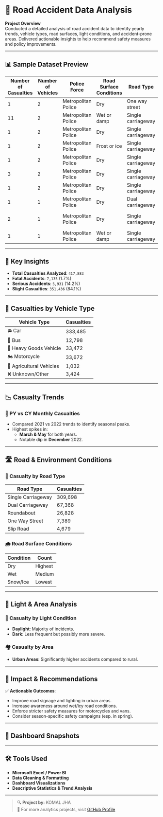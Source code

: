 # 🚧 Road Accident Data Analysis

**Project Overview**  
Conducted a detailed analysis of road accident data to identify yearly trends, vehicle types, road surfaces, light conditions, and accident-prone areas. Delivered actionable insights to help recommend safety measures and policy improvements.

---

## 📊 Sample Dataset Preview

| Number of Casualties | Number of Vehicles | Police Force         | Road Surface Conditions | Road Type          | Speed Limit | Time     | Urban/Rural Area | Weather Conditions    | Vehicle Type                      |
|----------------------|--------------------|-----------------------|--------------------------|--------------------|--------------|----------|-------------------|------------------------|-----------------------------------|
| 1                    | 2                  | Metropolitan Police   | Dry                      | One way street     | 30           | 0.6326   | Urban             | Fine no high winds     | Car                               |
| 11                   | 2                  | Metropolitan Police   | Wet or damp              | Single carriageway | 30           | 0.4576   | Urban             | Fine no high winds     | Taxi/Private hire car             |
| 1                    | 2                  | Metropolitan Police   | Dry                      | Single carriageway | 30           | 0.5965   | Urban             | Fine no high winds     | Taxi/Private hire car             |
| 1                    | 2                  | Metropolitan Police   | Frost or ice             | Single carriageway | 30           | 0.3402   | Urban             | Other                  | Motorcycle over 500cc             |
| 1                    | 2                  | Metropolitan Police   | Dry                      | Single carriageway | 30           | 0.7256   | Urban             | Fine no high winds     | Car                               |
| 3                    | 2                  | Metropolitan Police   | Dry                      | Single carriageway | 30           | 0.4916   | Urban             | Fine no high winds     | Car                               |
| 1                    | 2                  | Metropolitan Police   | Dry                      | Single carriageway | 30           | 0.5819   | Urban             | Fine no high winds     | Motorcycle over 500cc             |
| 1                    | 1                  | Metropolitan Police   | Dry                      | Dual carriageway   | 30           | 0.5541   | Urban             | Fine no high winds     | Car                               |
| 2                    | 1                  | Metropolitan Police   | Dry                      | Single carriageway | 30           | 0.5104   | Urban             | Fine no high winds     | Van / Goods ≤ 3.5t                |
| 1                    | 1                  | Metropolitan Police   | Wet or damp              | Single carriageway | 30           | 0.4111   | Urban             | Other                  | Car                               |

---

## 📌 Key Insights

- **Total Casualties Analyzed**: `417,883`
- **Fatal Accidents**: `7,135` (1.7%)
- **Serious Accidents**: `5,931` (14.2%)
- **Slight Casualties**: `351,436` (84.1%)

---

## 🚗 Casualties by Vehicle Type

| Vehicle Type                   | Casualties |
|-------------------------------|------------|
| 🚘 Car                         | 333,485    |
| 🚌 Bus                         | 12,798     |
| 🚛 Heavy Goods Vehicle         | 33,472     |
| 🏍️ Motorcycle                 | 33,672     |
| 🚜 Agricultural Vehicles       | 1,032      |
| ❌ Unknown/Other               | 3,424      |

---

## 📉 Casualty Trends

### 📅 PY vs CY Monthly Casualties
- Compared 2021 vs 2022 trends to identify seasonal peaks.
- Highest spikes in:
  - **March & May** for both years.
  - Notable dip in **December** 2022.

---

## 🛣️ Road & Environment Conditions

### 🚧 Casualty by Road Type

| Road Type         | Casualties |
|------------------|------------|
| Single Carriageway | 309,698    |
| Dual Carriageway   | 67,368     |
| Roundabout         | 26,828     |
| One Way Street     | 7,389      |
| Slip Road          | 4,679      |

### 🌧️ Road Surface Conditions

| Condition     | Count     |
|---------------|-----------|
| Dry           | Highest   |
| Wet           | Medium    |
| Snow/Ice      | Lowest    |

---

## 🔦 Light & Area Analysis

### 🌙 Casualty by Light Condition

- **Daylight**: Majority of incidents.
- **Dark**: Less frequent but possibly more severe.

### 🏘️ Casualty by Area

- **Urban Areas**: Significantly higher accidents compared to rural.

---

## 🎯 Impact & Recommendations

✅ **Actionable Outcomes**:
- Improve road signage and lighting in urban areas.
- Increase awareness around wet/icy road conditions.
- Enforce stricter safety measures for motorcycles and vans.
- Consider season-specific safety campaigns (esp. in spring).

---

## 📸 Dashboard Snapshots

---

## 🛠️ Tools Used

- **Microsoft Excel / Power BI**
- **Data Cleaning & Formatting**
- **Dashboard Visualizations**
- **Descriptive Statistics & Trend Analysis**

---

> 🔍 **Project by:** KOMAL JHA  
> 📂 For more analytics projects, visit [GitHub Profile](https://github.com/yourusername)

